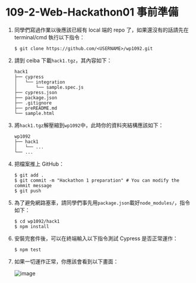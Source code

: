 # 109-2-Web-Hackathon01 事前準備

1. 同學們寫過作業以後應該已經有 local 端的 repo 了，如果還沒有的話請先在 terminal/cmd 執行以下指令：

    ```console
    $ git clone https://github.com/<USERNAME>/wp1092.git
    ```

2. 請到 ceiba 下載`hack1.tgz`，其內容如下：

   ```console
   hack1
   ├── cypress
   │   └── integration
   │       └── sample.spec.js
   ├── cypress.json
   ├── package.json
   ├── .gitignore
   ├── preREADME.md
   └── sample.html
   ```

3. 將`hack1.tgz`解壓縮到`wp1092`中，此時你的資料夾結構應該如下：

   ```console
   wp1092
   ├── hack1
   │   └── ...
   └── ...
   ```
4. 把檔案推上 GitHub：

   ```console
   $ git add .
   $ git commit -m "Hackathon 1 preparation" # You can modify the commit message
   $ git push
   ```

5. 為了避免網路塞車，請同學們事先用`package.json`載好`node_modules/`，指令如下：

   ```console
   $ cd wp1092/hack1
   $ npm install
   ```

6. 安裝完套件後，可以在終端輸入以下指令測試 Cypress 是否正常運作：

   ```console
   $ npm test
   ```

7. 如果一切運作正常，你應該會看到以下畫面：

    ![image](https://user-images.githubusercontent.com/72388160/110347294-6dfbb300-806b-11eb-82d8-b15f75bf53fb.png)
